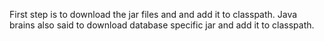 First step is to download the jar files and and add it to classpath.
Java brains also said to download database specific jar and add it to classpath. 